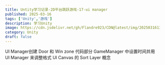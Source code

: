 ```yaml
---
title: Untity学习记录-2D平台跳跃游戏-17-ui manager
published: 2025-03-16
tags: ['Unity','游戏']
description: 学习Unity
image: https://cdn.jsdelivr.net/gh/Flandre923/CDN@latest/img/20250316134318.png
category: Unity
draft: false
---
```


UI Manager创建
Door 和 Win zone 代码部分
GameManager 中设置时间并用 UI Manager 来调整格式
UI Canvas 的 Sort Layer 概念